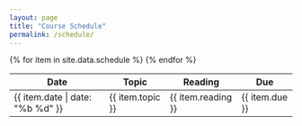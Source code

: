 ```yaml
---
layout: page
title: "Course Schedule"
permalink: /schedule/
---
```


<table>
  <thead>
    <tr>
      <th>Date</th>
      <th>Topic</th>
      <th>Reading</th>
      <th>Due</th>
    </tr>
  </thead>
  <tbody>
    {% for item in site.data.schedule %}
    <tr>
      <td>{{ item.date | date: "%b %d" }}</td>
      <td>{{ item.topic }}</td>
      <td>{{ item.reading }}</td>
      <td>{{ item.due }}</td>
    </tr>
    {% endfor %}
  </tbody>
</table>

